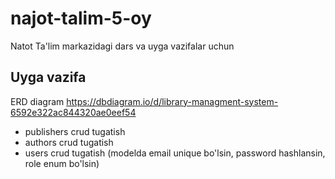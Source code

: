 # najot-talim-5-oy

Natot Ta'lim markazidagi dars va uyga vazifalar uchun

## Uyga vazifa

ERD diagram https://dbdiagram.io/d/library-managment-system-6592e322ac844320ae0eef54

- publishers crud tugatish
- authors crud tugatish
- users crud tugatish (modelda email unique bo'lsin, password hashlansin, role enum bo'lsin)
